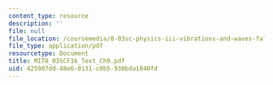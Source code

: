```yaml
---
content_type: resource
description: ''
file: null
file_location: /coursemedia/8-03sc-physics-iii-vibrations-and-waves-fall-2016/425907dd48e60131c0b5930bda1840fd_MIT8_03SCF16_Text_Ch9.pdf
file_type: application/pdf
resourcetype: Document
title: MIT8_03SCF16_Text_Ch9.pdf
uid: 425907dd-48e6-0131-c0b5-930bda1840fd
---
```

